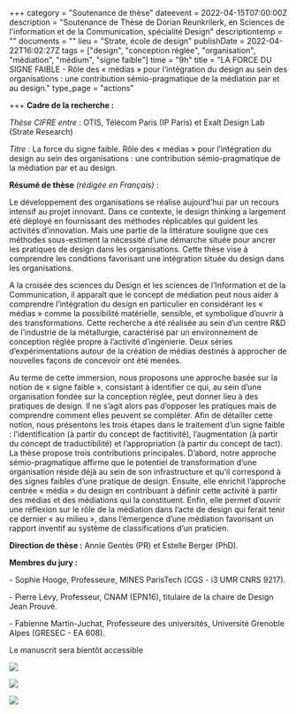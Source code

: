 +++
category = "Soutenance de thèse"
dateevent = 2022-04-15T07:00:00Z
description = "Soutenance de Thèse de Dorian Reunkrilerk, en Sciences de l'information et de la Communication, spécialité Design"
descriptiontemp = ""
documents = ""
lieu = "Strate, école de design"
publishDate = 2022-04-22T16:02:27Z
tags = ["design", "conception réglée", "organisation", "médiation", "médium", "signe faible"]
time = "9h"
title = "LA FORCE DU SIGNE FAIBLE - Rôle des « médias » pour l’intégration du design au sein des organisations : une contribution sémio-pragmatique de la médiation par et au design."
type_page = "actions"

+++
**Cadre de la recherche :**

_Thèse CIFRE entre_ : OTIS, Télécom Paris (IP Paris) et Exalt Design Lab (Strate Research)

_Titre :_ La force du signe faible. Rôle des « médias » pour l’intégration du design au sein des organisations : une contribution sémio-pragmatique de la médiation par et au design. 

**Résumé de thèse** _(rédigée en Français)_ :

Le développement des organisations se réalise aujourd’hui par un recours intensif au projet innovant. Dans ce contexte, le design thinking a largement été déployé en fournissant des méthodes réplicables qui guident les activités d’innovation. Mais une partie de la littérature souligne que ces méthodes sous-estiment la nécessité d’une démarche située pour ancrer les pratiques de design dans les organisations. Cette thèse vise à comprendre les conditions favorisant une intégration située du design dans les organisations. 

A la croisée des sciences du Design et les sciences de l’Information et de la Communication, il apparaît que le concept de médiation peut nous aider à comprendre l’intégration du design en particulier en considérant les « médias » comme la possibilité matérielle, sensible, et symbolique d’ouvrir à des transformations. Cette recherche a été réalisée au sein d’un centre R&D de l’industrie de la métallurgie, caractérisé par un environnement de conception réglée propre à l’activité d’ingénierie. Deux séries d’expérimentations autour de la création de médias destinés à approcher de nouvelles façons de concevoir ont été menées.

Au terme de cette immersion, nous proposons une approche basée sur la notion de « signe faible », consistant à identifier ce qui, au sein d’une organisation fondée sur la conception réglée, peut donner lieu à des pratiques de design. Il ne s’agit alors pas d’opposer les pratiques mais de comprendre comment elles peuvent se compléter. Afin de détailler cette notion, nous présentons les trois étapes dans le traitement d’un signe faible : l’identification (à partir du concept de factitivité), l’augmentation (à partir du concept de traductibilité) et l’appropriation (à partir du concept de tact). La thèse propose trois contributions principales. D’abord, notre approche sémio-pragmatique affirme que le potentiel de transformation d’une organisation réside déjà au sein de son infrastructure et qu’il correspond à des signes faibles d’une pratique de design. Ensuite, elle enrichit l’approche centrée « média » du design en contribuant à définir cette activité à partir des médias et des médiations qui la constituent. Enfin, elle permet d’ouvrir une réflexion sur le rôle de la médiation dans l’acte de design qui ferait tenir ce dernier « au milieu », dans l’émergence d’une médiation favorisant un rapport inventif au système de classifications d’un praticien.

**Direction de thèse :** Annie Gentès (PR) et Estelle Berger (PhD).

**Membres du jury :** 

\- Sophie Hooge, Professeure, MINES ParisTech (CGS - i3 UMR CNRS 9217).

\- Pierre Lévy, Professeur, CNAM (EPN16), titulaire de la chaire de Design Jean Prouvé.

\- Fabienne Martin-Juchat, Professeure des universités, Université Grenoble Alpes (GRESEC - EA 608).

Le manuscrit sera bientôt accessible

![](/images/pxl_20220415_074243847-mp.jpg)

![](/images/dsc05797.JPG)

![](/images/dsc05788.JPG)